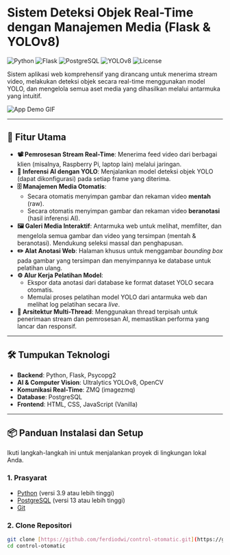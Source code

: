 # Sistem Deteksi Objek Real-Time dengan Manajemen Media (Flask & YOLOv8)

![Python](https://img.shields.io/badge/Python-3.9%2B-blue?style=for-the-badge&logo=python)
![Flask](https://img.shields.io/badge/Flask-2.x-black?style=for-the-badge&logo=flask)
![PostgreSQL](https://img.shields.io/badge/PostgreSQL-13%2B-blue?style=for-the-badge&logo=postgresql)
![YOLOv8](https://img.shields.io/badge/YOLO-v8-purple?style=for-the-badge)
![License](https://img.shields.io/badge/License-MIT-green?style=for-the-badge)

Sistem aplikasi web komprehensif yang dirancang untuk menerima stream video, melakukan deteksi objek secara real-time menggunakan model YOLO, dan mengelola semua aset media yang dihasilkan melalui antarmuka yang intuitif.

![App Demo GIF](https://via.placeholder.com/800x450.png?text=Ganti+dengan+GIF+Demo+Aplikasi+Anda)

---

## 🚀 Fitur Utama

-   **📽️ Pemrosesan Stream Real-Time**: Menerima feed video dari berbagai klien (misalnya, Raspberry Pi, laptop lain) melalui jaringan.
-   **🧠 Inferensi AI dengan YOLO**: Menjalankan model deteksi objek YOLO (dapat dikonfigurasi) pada setiap frame yang diterima.
-   **🗄️ Manajemen Media Otomatis**:
    -   Secara otomatis menyimpan gambar dan rekaman video **mentah** (raw).
    -   Secara otomatis menyimpan gambar dan rekaman video **beranotasi** (hasil inferensi AI).
-   **🖼️ Galeri Media Interaktif**: Antarmuka web untuk melihat, memfilter, dan mengelola semua gambar dan video yang tersimpan (mentah & beranotasi). Mendukung seleksi massal dan penghapusan.
-   **✏️ Alat Anotasi Web**: Halaman khusus untuk menggambar *bounding box* pada gambar yang tersimpan dan menyimpannya ke database untuk pelatihan ulang.
-   **⚙️ Alur Kerja Pelatihan Model**:
    -   Ekspor data anotasi dari database ke format dataset YOLO secara otomatis.
    -   Memulai proses pelatihan model YOLO dari antarmuka web dan melihat log pelatihan secara *live*.
-   **🔌 Arsitektur Multi-Thread**: Menggunakan thread terpisah untuk penerimaan stream dan pemrosesan AI, memastikan performa yang lancar dan responsif.

---

## 🛠️ Tumpukan Teknologi

-   **Backend**: Python, Flask, Psycopg2
-   **AI & Computer Vision**: Ultralytics YOLOv8, OpenCV
-   **Komunikasi Real-Time**: ZMQ (imagezmq)
-   **Database**: PostgreSQL
-   **Frontend**: HTML, CSS, JavaScript (Vanilla)

---

## 📦 Panduan Instalasi dan Setup

Ikuti langkah-langkah ini untuk menjalankan proyek di lingkungan lokal Anda.

### 1. Prasyarat

-   [Python](https://www.python.org/downloads/) (versi 3.9 atau lebih tinggi)
-   [PostgreSQL](https://www.postgresql.org/download/) (versi 13 atau lebih tinggi)
-   [Git](https://git-scm.com/downloads/)

### 2. Clone Repositori

```bash
git clone [https://github.com/ferdiodwi/control-otomatic.git](https://github.com/ferdiodwi/control-otomatic.git)
cd control-otomatic